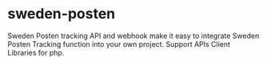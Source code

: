 # sweden-posten
Sweden Posten tracking API and webhook make it easy to integrate Sweden Posten Tracking function into your own project. Support APIs Client Libraries for php.
